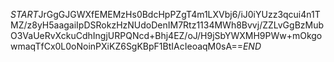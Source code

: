 $START$JrGgGJGWXfEMEMzHs0BdcHpPZgT4m1LXVbj6/iJ0iYUzz3qcui4n1TMZ/z8yH5aagaiIpDSRokzHzNUdoDenIM7Rtz1134MWh8Bvvj/ZZLvGgBzMubO3VaUeRvXckuCdhIngjURPQNcd+Bhj4EZ/oJ/H9jSbYWXMH9PWw+mOkgowmaqTfCx0L0oNoinPXiKZ6SgKBpF1BtIAcIeoaqM0sA==$END$